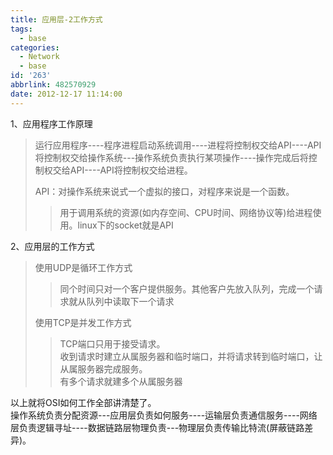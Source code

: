 ```yaml
---
title: 应用层-2工作方式
tags:
  - base
categories:
  - Network
  - base
id: '263'
abbrlink: 482570929
date: 2012-12-17 11:14:00
---
```


1、应用程序工作原理  

> 运行应用程序----程序进程启动系统调用----进程将控制权交给API----API将控制权交给操作系统---操作系统负责执行某项操作----操作完成后将控制权交给API----API将控制权交给进程。  
>   
> API：对操作系统来说式一个虚拟的接口，对程序来说是一个函数。  
> 
> > 用于调用系统的资源(如内存空间、CPU时间、网络协议等)给进程使用。linux下的socket就是API  
> 
>   

2、应用层的工作方式  

> 使用UDP是循环工作方式  
> 
> > 同个时间只对一个客户提供服务。其他客户先放入队列，完成一个请求就从队列中读取下一个请求  
> 
> 使用TCP是并发工作方式  
> 
> > TCP端口只用于接受请求。  
> > 收到请求时建立从属服务器和临时端口，并将请求转到临时端口，让从属服务器完成服务。  
> > 有多个请求就建多个从属服务器  
> >   

  
以上就将OSI如何工作全部讲清楚了。  
操作系统负责分配资源---应用层负责如何服务----运输层负责通信服务----网络层负责逻辑寻址----数据链路层物理负责---物理层负责传输比特流(屏蔽链路差异)。